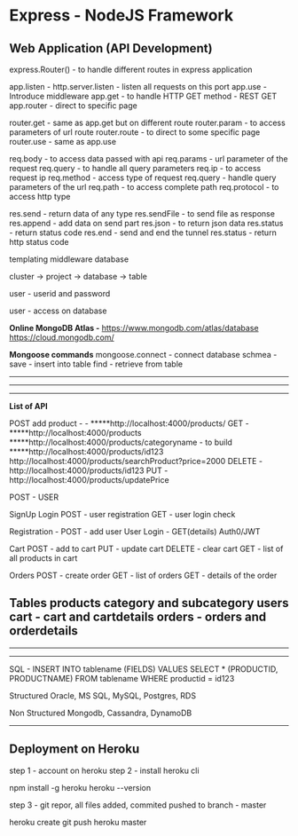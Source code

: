 # Express - NodeJS Framework

## Web Application (API Development)



express.Router() - to handle different routes in express application



app.listen - http.server.listen - listen all requests on this port
app.use - Introduce middleware
app.get - to handle HTTP GET method - REST GET
app.router - direct to specific page




router.get - same as app.get but on different route
router.param - to access parameters of url route
router.route - to direct to some specific page
router.use - same as app.use




req.body - to access data passed with api
req.params - url parameter of the request
req.query - to handle all query parameters
req.ip - to access request ip
req.method - access type of request
req.query - handle query parameters of the url
req.path - to access complete path
req.protocol - to access http type




res.send - return data of any type
res.sendFile - to send file as response
res.append - add data on send part
res.json - to return json data
res.status - return status code
res.end - send and end the tunnel
res.status - return http status code


templating
middleware
database





cluster -> project -> database -> table

user - userid and password

user - access on  database


**Online MongoDB Atlas -**
https://www.mongodb.com/atlas/database
https://cloud.mongodb.com/


**Mongoose commands**
mongoose.connect - connect database
schmea - save - insert into table
        find - retrieve from table



------------------------------------------------------
---------------------------------------------------
---------------------------------------------------
**List of API**




POST add product - - *****http://localhost:4000/products/
GET - *****http://localhost:4000/products
        *****http://localhost:4000/products/categoryname - to build
        *****http://localhost:4000/products/id123
        http://localhost:4000/products/searchProduct?price=2000
DELETE - http://localhost:4000/products/id123
PUT - http://localhost:4000/products/updatePrice


POST - USER




SignUp
Login
POST - user registration
GET - user login check


Registration - POST - add user
User Login - GET(details)
Auth0/JWT



Cart 
POST - add to cart
PUT - update cart
DELETE - clear cart
GET - list of all products in cart



Orders
POST - create order
GET - list of orders
GET - details of the order



Tables
products
category and subcategory
users
cart - cart and cartdetails
orders - orders and orderdetails
---------------------------------------------------
---------------------------------------------------
---------------------------------------------------
SQL - 
INSERT INTO tablename (FIELDS) VALUES
SELECT * (PRODUCTID, PRODUCTNAME) FROM tablename WHERE productid = id123



Structured
Oracle, MS SQL, MySQL, Postgres, RDS


Non Structured
Mongodb, Cassandra, DynamoDB




-----------------------------------------
## Deployment on Heroku

step 1 - account on heroku
step 2 - install heroku cli


npm install -g heroku
heroku --version


step 3 - git repor, all files added, commited pushed to branch - master

heroku create
git push heroku master